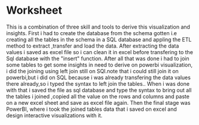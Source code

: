 # Worksheet
This is a combination of three skill and tools to derive this visualization and insights.
First i had to create the database from the schema gotten i.e creating all the tables in the schema in a SQL database and appling the ETL method to extract ,transfer and load the data. After extracting the data values i saved as excel file so i can clean it in excel before transfering to the Sql database with the "insert" function.
After all that was done i had to join some tables to get some insights in need to derive on powerbi visualization, i did the joining using left join still on SQl.note that i could still join it on powerbi,but i did on SQL because i was already transfering the data values there already,so i typed the syntax to left join the tables..
When i was done with that i saved the file as sql database and type the syntax to bring out all the tables i joined ,copied all the value on the rows and columns and paste on a new excel sheet and save as excel file again.
Then the final stage was PowerBI, where i took the joined tables data that i saved on excel and design interactive visualizations with it.

